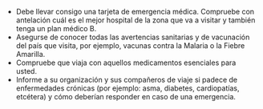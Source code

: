 [Title]: # (Medicamentos)
[Order]: # (4)

*   Debe llevar consigo una tarjeta de emergencia médica. Compruebe con antelación cuál es el mejor hospital de la zona que va a visitar y también tenga un plan médico B.
*   Asegurse de conocer todas las avertencias sanitarias y de vacunación del país que visita, por ejemplo, vacunas contra la Malaria o la Fiebre Amarilla.
*   Compruebe que viaja con aquellos medicamentos esenciales para usted.
*   Informe a su organización y sus compañeros de viaje si padece de enfermedades crónicas (por ejemplo: asma, diabetes, cardiopatías, etcétera) y cómo deberían responder en caso de una emergencia.